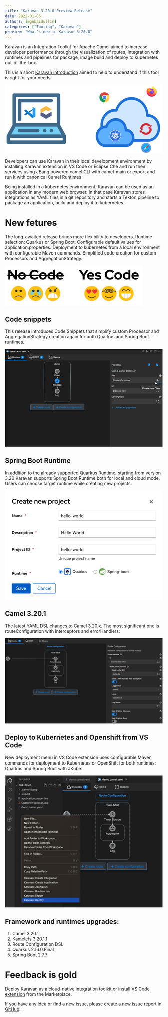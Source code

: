 ```yaml
---
title: "Karavan 3.20.0 Preview Release"
date: 2022-01-05
authors: [mgubaidullin]
categories: ["Tooling", "Karavan"]
preview: "What's new in Karavan 3.20.0"
---
```


Karavan is an Integration Toolkit for Apache Camel aimed to increase developer performance through the visualization of routes, integration with runtimes and pipelines for package, image build and deploy to kubernetes out-of-the-box.

This is a short [Karavan introduction](https://www.youtube.com/watch?v=RA8sH3AH8Gg) aimed to help to understand if this tool is right for your needs.

![env](env.png)

Developers can use Karavan in their local development environment by installing Karavan extension in VS Code or Eclipse Che and run their services using JBang powered camel CLI with camel-main or export and run it with canonical Camel Runtimes.

Being installed in a kubernetes environment, Karavan can be used as an application in any modern web browser. In that case Karavan stores integrations as YAML files in a git repository and starts a Tekton pipeline to package an application, build and deploy it to kubernetes.

# New fetures
The long-awaited release brings more flexibility to developers. Runtime selection: Quarkus or Spring Boot. Configurable default values for  application.properties. Deployment to kubernetes from a local environment with configurable Maven commands. Simplified code creation for custom Processors and AggregationStrategy.

![yes.png](yes.png)

## Code snippets 

This release introduces Code Snippets that simplify custom Processor and AggregationStrategy creation again for both Quarkus and Spring Boot runtimes.

![code.gif](code.gif)

## Spring Boot Runtime
In addition to the already supported Quarkus Runtime, starting from version 3.20 Karavan supports Spring Boot Runtime both for local and cloud mode.
Users can choose target runtime while creating new projects.

![runtimes.png](runtimes.png)

## Camel 3.20.1
The latest YAML DSL changes to Camel 3.20.x. The most significant one is routeConfiguration with interceptors and errorHandlers:

![route-configuration.png](route-configuration.png)

## Deploy to Kubernetes and Openshift from VS Code
New deployment menu in VS Code extension uses configurable Maven commands for deployment to Kubernetes or OpenShift for both runtimes: Quarkus and Spring Boot with JKube.

![deploy.png](deploy.png)

## Framework and runtimes upgrades:
1. Camel 3.20.1
2. Kamelets 3.20.1.1
3. Route Configuration DSL
4. Quarkus 2.16.0.Final
5. Spring Boot 2.7.7

# Feedback is gold

Deploy Karavan as a [cloud-native integration toolkit](https://github.com/apache/camel-karavan/tree/main/karavan-cloud) or install [VS Code extension](https://marketplace.visualstudio.com/items?itemName=camel-karavan.karavan) from the Marketplace.

If you have any idea or find a new issue, please [create a new issue report in GitHub](https://github.com/apache/camel-karavan/issues)!
